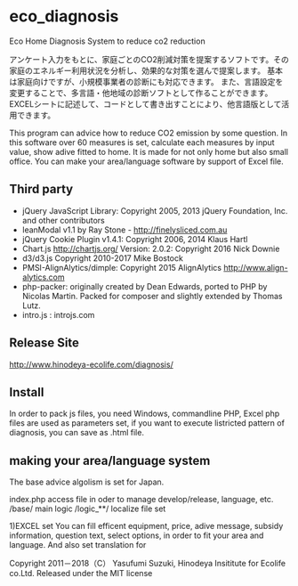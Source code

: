 # eco_diagnosis
Eco Home Diagnosis System to reduce co2 reduction

アンケート入力をもとに、家庭ごとのCO2削減対策を提案するソフトです。その家庭のエネルギー利用状況を分析し、効果的な対策を選んで提案します。
基本は家庭向けですが、小規模事業者の診断にも対応できます。
また、言語設定を変更することで、多言語・他地域の診断ソフトとして作ることができます。EXCELシートに記述して、コードとして書き出すことにより、他言語版として活用できます。

This program can advice how to reduce CO2 emission by some question. In this software over 60 measures is set, calculate each measures by input value, show adive fitted to home. It is made for not only home but also small office.
You can make your area/language software by support of Excel file.

## Third party
* jQuery JavaScript Library: Copyright 2005, 2013 jQuery Foundation, Inc. and other contributors
* leanModal v1.1 by Ray Stone - http://finelysliced.com.au
* jQuery Cookie Plugin v1.4.1: Copyright 2006, 2014 Klaus Hartl
* Chart.js http://chartjs.org/ Version: 2.0.2: Copyright 2016 Nick Downie
* d3/d3.js Copyright 2010-2017 Mike Bostock
* PMSI-AlignAlytics/dimple: Copyright 2015 AlignAlytics http://www.align-alytics.com
* php-packer: originally created by Dean Edwards, ported to PHP by Nicolas Martin. Packed for composer and slightly extended by Thomas Lutz.
* intro.js : introjs.com
 
## Release Site
http://www.hinodeya-ecolife.com/diagnosis/

## Install
In order to pack js files, you need Windows, commandline PHP, Excel
php files are used as parameters set, if you want to execute listricted pattern of diagnosis, you can save as .html file.

## making your area/language system
The base advice algolism is set for Japan. 

index.php   access file in oder to manage develop/release, language, etc.
/base/      main logic
/logic_**/  localize file set

1)EXCEL set
You can fill efficent equipment, price, adive message, subsidy information, question text, select options, in order to fit your area and language. And also set translation for 

Copyright 2011－2018（C） Yasufumi Suzuki, Hinodeya Insititute for Ecolife co.Ltd.
Released under the MIT license




